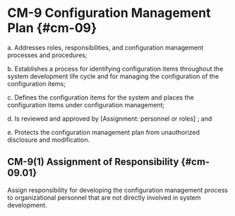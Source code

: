 # CM-9 Configuration Management Plan {#cm-09}

a. Addresses roles, responsibilities, and configuration management processes and procedures;

b. Establishes a process for identifying configuration items throughout the system development life cycle and for managing the configuration of the configuration items;

c. Defines the configuration items for the system and places the configuration items under configuration management;

d. Is reviewed and approved by [Assignment: personnel or roles] ; and

e. Protects the configuration management plan from unauthorized disclosure and modification.

## CM-9(1) Assignment of Responsibility {#cm-09.01}

Assign responsibility for developing the configuration management process to organizational personnel that are not directly involved in system development.

